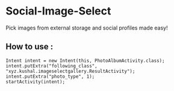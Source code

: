 # Social-Image-Select
Pick images from external storage and social profiles made easy!

How to use :
---

    Intent intent = new Intent(this, PhotoAlbumActivity.class);
    intent.putExtra("following_class", "xyz.kushal.imageselectgallery.ResultActivity");
    intent.putExtra("photo_type", 1);
    startActivity(intent);

